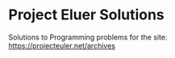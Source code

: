 # Project Eluer Solutions
Solutions to Programming problems for the site: https://projecteuler.net/archives
